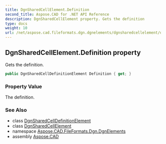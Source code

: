 ```yaml
---
title: DgnSharedCellElement.Definition
second_title: Aspose.CAD for .NET API Reference
description: DgnSharedCellElement property. Gets the definition
type: docs
weight: 10
url: /net/aspose.cad.fileformats.dgn.dgnelements/dgnsharedcellelement/definition/
---
```

## DgnSharedCellElement.Definition property

Gets the definition.

```csharp
public DgnSharedCellDefinitionElement Definition { get; }
```

### Property Value

The definition.

### See Also

* class [DgnSharedCellDefinitionElement](../../dgnsharedcelldefinitionelement/)
* class [DgnSharedCellElement](../)
* namespace [Aspose.CAD.FileFormats.Dgn.DgnElements](../../dgnsharedcellelement/)
* assembly [Aspose.CAD](../../../)


